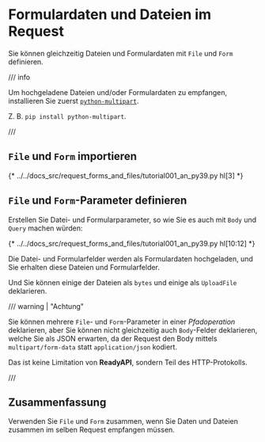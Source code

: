 # Formulardaten und Dateien im Request

Sie können gleichzeitig Dateien und Formulardaten mit `File` und `Form` definieren.

/// info

Um hochgeladene Dateien und/oder Formulardaten zu empfangen, installieren Sie zuerst <a href="https://andrew-d.github.io/python-multipart/" class="external-link" target="_blank">`python-multipart`</a>.

Z. B. `pip install python-multipart`.

///

## `File` und `Form` importieren

{* ../../docs_src/request_forms_and_files/tutorial001_an_py39.py hl[3] *}

## `File` und `Form`-Parameter definieren

Erstellen Sie Datei- und Formularparameter, so wie Sie es auch mit `Body` und `Query` machen würden:

{* ../../docs_src/request_forms_and_files/tutorial001_an_py39.py hl[10:12] *}

Die Datei- und Formularfelder werden als Formulardaten hochgeladen, und Sie erhalten diese Dateien und Formularfelder.

Und Sie können einige der Dateien als `bytes` und einige als `UploadFile` deklarieren.

/// warning | "Achtung"

Sie können mehrere `File`- und `Form`-Parameter in einer *Pfadoperation* deklarieren, aber Sie können nicht gleichzeitig auch `Body`-Felder deklarieren, welche Sie als JSON erwarten, da der Request den Body mittels `multipart/form-data` statt `application/json` kodiert.

Das ist keine Limitation von **ReadyAPI**, sondern Teil des HTTP-Protokolls.

///

## Zusammenfassung

Verwenden Sie `File` und `Form` zusammen, wenn Sie Daten und Dateien zusammen im selben Request empfangen müssen.
